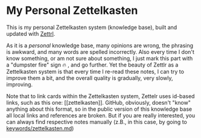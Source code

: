 # My Personal Zettelkasten

This is my personal Zettelkasten system (knowledge base), built and updated with [Zettrl](https://www.zettlr.com/).

As it is a _personal_ knowledge base, many opinions are wrong, the phrasing is awkward, and many words are spelled incorrectly. Also every time I don't know something, or am not sure about something, I just mark this part with a "dumpster fire" sign 🔥 , and go further. Yet the beauty of Zettlr as a Zettelkasten system is that every time I re-read these notes, I can try to improve them a bit, and the overall quality is gradually, very slowly, improving.

Note that to link cards within the Zettelkasten system, Zettelr uses id-based links, such as this one: [[zettelkasten]]. GitHub, obviously, doesn't "know" anything about this format, so in the public version of this knowledge base all local links and references are broken. But if you are really interested, you can always find respective notes manually (z.B., in this case, by going to [keywords/zettelkasten.md](https://github.com/khakhalin/notes/blob/master/keywords/zettelkasten.md))